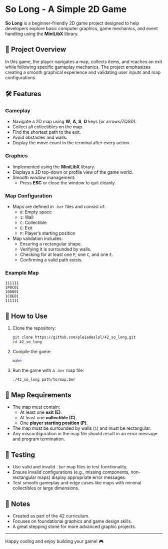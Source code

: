 
# So Long - A Simple 2D Game

**So Long** is a beginner-friendly 2D game project designed to help developers explore basic computer graphics, game mechanics, and event handling using the **MiniLibX** library.

## 🚀 Project Overview

In this game, the player navigates a map, collects items, and reaches an exit while following specific gameplay mechanics. The project emphasizes creating a smooth graphical experience and validating user inputs and map configurations.

## 🛠️ Features

### Gameplay
- Navigate a 2D map using **W**, **A**, **S**, **D** keys (or arrows/ZQSD).
- Collect all collectibles on the map.
- Find the shortest path to the exit.
- Avoid obstacles and walls.
- Display the move count in the terminal after every action.

### Graphics
- Implemented using the **MiniLibX** library.
- Displays a 2D top-down or profile view of the game world.
- Smooth window management:
  - Press **ESC** or close the window to quit cleanly.

### Map Configuration
- Maps are defined in `.ber` files and consist of:
  - `0`: Empty space
  - `1`: Wall
  - `C`: Collectible
  - `E`: Exit
  - `P`: Player’s starting position
- Map validation includes:
  - Ensuring a rectangular shape.
  - Verifying it is surrounded by walls.
  - Checking for at least one `P`, one `C`, and one `E`.
  - Confirming a valid path exists.

### Example Map
```text
111111
1P0C01
100001
1C0E01
111111
```

## 🔧 How to Use

1. Clone the repository:
   ```bash
   git clone https://github.com/pleiadeslol/42_so_long.git
   cd 42_so_long
   ```
2. Compile the game:
   ```bash
   make
   ```
3. Run the game with a `.ber` map file:
   ```bash
   ./42_so_long path/to/map.ber
   ```

## 🔎 Map Requirements
- The map must contain:
  - At least one **exit (E)**.
  - At least one **collectible (C)**.
  - One **player starting position (P)**.
- The map must be surrounded by walls (`1`) and must be rectangular.
- Any misconfiguration in the map file should result in an error message and program termination.

## 🧪 Testing
- Use valid and invalid `.ber` map files to test functionality.
- Ensure invalid configurations (e.g., missing components, non-rectangular maps) display appropriate error messages.
- Test smooth gameplay and edge cases like maps with minimal collectibles or large dimensions.

## 📜 Notes
- Created as part of the 42 curriculum.
- Focuses on foundational graphics and game design skills.
- A great stepping stone for more advanced graphic projects.

---

Happy coding and enjoy building your game! 🎮

